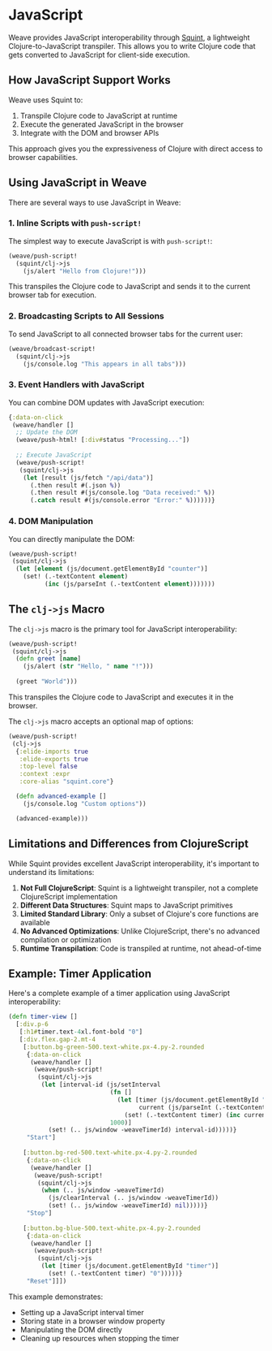 # JavaScript

Weave provides JavaScript interoperability through
[Squint](https://github.com/squint-cljs/squint), a lightweight
Clojure-to-JavaScript transpiler. This allows you to write Clojure
code that gets converted to JavaScript for client-side execution.

## How JavaScript Support Works

Weave uses Squint to:

1. Transpile Clojure code to JavaScript at runtime
2. Execute the generated JavaScript in the browser
3. Integrate with the DOM and browser APIs

This approach gives you the expressiveness of Clojure with direct
access to browser capabilities.

## Using JavaScript in Weave

There are several ways to use JavaScript in Weave:

### 1. Inline Scripts with `push-script!`

The simplest way to execute JavaScript is with `push-script!`:

```clojure
(weave/push-script!
  (squint/clj->js
    (js/alert "Hello from Clojure!")))
```

This transpiles the Clojure code to JavaScript and sends it to the
current browser tab for execution.

### 2. Broadcasting Scripts to All Sessions

To send JavaScript to all connected browser tabs for the current user:

```clojure
(weave/broadcast-script!
  (squint/clj->js
    (js/console.log "This appears in all tabs")))
```

### 3. Event Handlers with JavaScript

You can combine DOM updates with JavaScript execution:

```clojure
{:data-on-click
 (weave/handler []
  ;; Update the DOM
  (weave/push-html! [:div#status "Processing..."])
  
  ;; Execute JavaScript
  (weave/push-script!
   (squint/clj->js
    (let [result (js/fetch "/api/data")]
      (.then result #(.json %))
      (.then result #(js/console.log "Data received:" %))
      (.catch result #(js/console.error "Error:" %))))))}
```

### 4. DOM Manipulation

You can directly manipulate the DOM:

```clojure
(weave/push-script!
 (squint/clj->js
  (let [element (js/document.getElementById "counter")]
    (set! (.-textContent element) 
          (inc (js/parseInt (.-textContent element)))))))
```

## The `clj->js` Macro

The `clj->js` macro is the primary tool for JavaScript interoperability:

```clojure
(weave/push-script!
 (squint/clj->js
  (defn greet [name]
    (js/alert (str "Hello, " name "!")))
  
  (greet "World")))
```

This transpiles the Clojure code to JavaScript and executes it in the browser.

The `clj->js` macro accepts an optional map of options:

```clojure
(weave/push-script!
 (clj->js
  {:elide-imports true
   :elide-exports true
   :top-level false
   :context :expr
   :core-alias "squint.core"}

  (defn advanced-example []
    (js/console.log "Custom options"))

  (advanced-example)))
```

## Limitations and Differences from ClojureScript

While Squint provides excellent JavaScript interoperability, it's important to understand its limitations:

1. **Not Full ClojureScript**: Squint is a lightweight transpiler, not a complete ClojureScript implementation
2. **Different Data Structures**: Squint maps to JavaScript primitives
3. **Limited Standard Library**: Only a subset of Clojure's core functions are available
4. **No Advanced Optimizations**: Unlike ClojureScript, there's no advanced compilation or optimization
5. **Runtime Transpilation**: Code is transpiled at runtime, not ahead-of-time

## Example: Timer Application

Here's a complete example of a timer application using JavaScript interoperability:

```clojure
(defn timer-view []
  [:div.p-6
   [:h1#timer.text-4xl.font-bold "0"]
   [:div.flex.gap-2.mt-4
    [:button.bg-green-500.text-white.px-4.py-2.rounded
     {:data-on-click
      (weave/handler []
       (weave/push-script!
        (squint/clj->js
         (let [interval-id (js/setInterval
                            (fn []
                              (let [timer (js/document.getElementById "timer")
                                    current (js/parseInt (.-textContent timer))]
                                (set! (.-textContent timer) (inc current))))
                            1000)]
           (set! (.. js/window -weaveTimerId) interval-id)))))}
     "Start"]
    
    [:button.bg-red-500.text-white.px-4.py-2.rounded
     {:data-on-click
      (weave/handler []
       (weave/push-script!
        (squint/clj->js
         (when (.. js/window -weaveTimerId)
           (js/clearInterval (.. js/window -weaveTimerId))
           (set! (.. js/window -weaveTimerId) nil)))))}
     "Stop"]
    
    [:button.bg-blue-500.text-white.px-4.py-2.rounded
     {:data-on-click
      (weave/handler []
       (weave/push-script!
        (squint/clj->js
         (let [timer (js/document.getElementById "timer")]
           (set! (.-textContent timer) "0")))))}
     "Reset"]]])
```

This example demonstrates:

- Setting up a JavaScript interval timer
- Storing state in a browser window property
- Manipulating the DOM directly
- Cleaning up resources when stopping the timer
